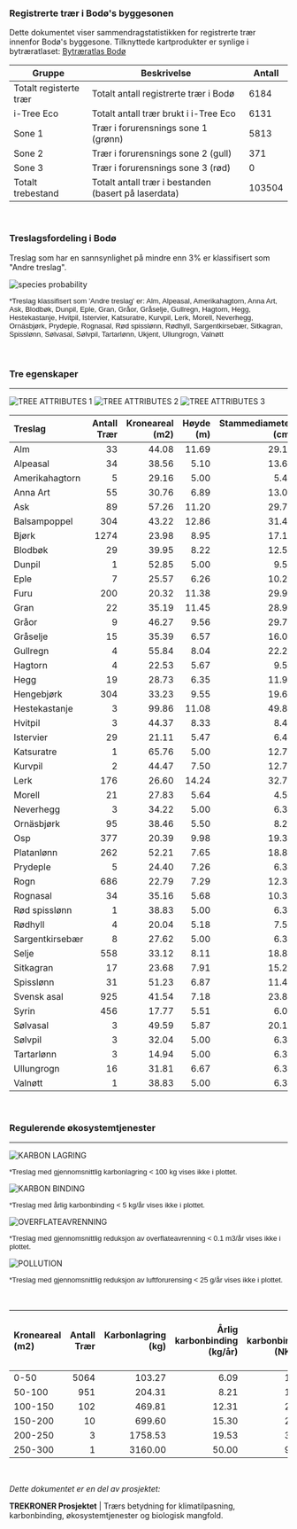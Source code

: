 ### Registrerte trær i Bodø's byggesonen

Dette dokumentet viser sammendragstatistikken for registrerte trær innenfor Bodø's byggesone. Tilknyttede kartprodukter er synlige i bytræratlaset: [Bytræratlas Bodø](https://experience.arcgis.com/experience/5191adc2c4b34658aea227c9853c6ebb/)

| Gruppe                 | Beskrivelse                                            | Antall             |
|------------------|------------------------------------|------------------|
| Totalt registerte trær | Totalt antall registrerte trær i Bodø | 6184       |
| i-Tree Eco             | Totalt antall trær brukt i i-Tree Eco                  | 6131 |
| Sone 1                 | Trær i forurensnings sone 1 (grønn)                    | 5813    |
| Sone 2                 | Trær i forurensnings sone 2 (gull)                     | 371    |
| Sone 3                 | Trær i forurensnings sone 3 (rød)                      | 0    |
| Totalt trebestand      | Totalt antall trær i bestanden (basert på laserdata)   | 103504     |

<br>

### Treslagsfordeling i Bodø

Treslag som har en sannsynlighet på mindre enn 3% er klassifisert som "Andre treslag".

![species probability](bodo_img/SPECIES_PROBABILITY-1.png)

<font size="2.0" face="Arial">\*Treslag klassifisert som 'Andre treslag' er: Alm, Alpeasal, Amerikahagtorn, Anna Art, Ask, Blodbøk, Dunpil, Eple, Gran, Gråor, Gråselje, Gullregn, Hagtorn, Hegg, Hestekastanje, Hvitpil, Istervier, Katsuratre, Kurvpil, Lerk, Morell, Neverhegg, Ornäsbjørk, Prydeple, Rognasal, Rød spisslønn, Rødhyll, Sargentkirsebær, Sitkagran, Spisslønn, Sølvasal, Sølvpil, Tartarlønn, Ukjent, Ullungrogn, Valnøtt </font>

<br>

### Tre egenskaper

------------------------------------------------------------------------

![TREE ATTRIBUTES 1](kristiansand_img/TREE_ATTRIBUTES-1.png)
![TREE ATTRIBUTES 2](kristiansand_img/TREE_ATTRIBUTES-2.png)
![TREE ATTRIBUTES 3](kristiansand_img/TREE_ATTRIBUTES-3.png)
<br>

|Treslag         | Antall Trær| Kroneareal (m2)| Høyde (m)| Stammediameter (cm)|
|:---------------|-----------:|---------------:|---------:|-------------------:|
|Alm             |          33|           44.08|     11.69|               29.13|
|Alpeasal        |          34|           38.56|      5.10|               13.67|
|Amerikahagtorn  |           5|           29.16|      5.00|                5.41|
|Anna Art        |          55|           30.76|      6.89|               13.02|
|Ask             |          89|           57.26|     11.20|               29.78|
|Balsampoppel    |         304|           43.22|     12.86|               31.48|
|Bjørk           |        1274|           23.98|      8.95|               17.18|
|Blodbøk         |          29|           39.95|      8.22|               12.51|
|Dunpil          |           1|           52.85|      5.00|                9.55|
|Eple            |           7|           25.57|      6.26|               10.23|
|Furu            |         200|           20.32|     11.38|               29.95|
|Gran            |          22|           35.19|     11.45|               28.94|
|Gråor           |           9|           46.27|      9.56|               29.71|
|Gråselje        |          15|           35.39|      6.57|               16.02|
|Gullregn        |           4|           55.84|      8.04|               22.24|
|Hagtorn         |           4|           22.53|      5.67|                9.55|
|Hegg            |          19|           28.73|      6.35|               11.90|
|Hengebjørk      |         304|           33.23|      9.55|               19.67|
|Hestekastanje   |           3|           99.86|     11.08|               49.87|
|Hvitpil         |           3|           44.37|      8.33|                8.49|
|Istervier       |          29|           21.11|      5.47|                6.42|
|Katsuratre      |           1|           65.76|      5.00|               12.73|
|Kurvpil         |           2|           44.47|      7.50|               12.73|
|Lerk            |         176|           26.60|     14.24|               32.79|
|Morell          |          21|           27.83|      5.64|                4.55|
|Neverhegg       |           3|           34.22|      5.00|                6.37|
|Ornäsbjørk      |          95|           38.46|      5.50|                8.20|
|Osp             |         377|           20.39|      9.98|               19.37|
|Platanlønn      |         262|           52.21|      7.65|               18.88|
|Prydeple        |           5|           24.40|      7.26|                6.37|
|Rogn            |         686|           22.79|      7.29|               12.35|
|Rognasal        |          34|           35.16|      5.68|               10.35|
|Rød spisslønn   |           1|           38.83|      5.00|                6.37|
|Rødhyll         |           4|           20.04|      5.18|                7.56|
|Sargentkirsebær |           8|           27.62|      5.00|                6.37|
|Selje           |         558|           33.12|      8.11|               18.81|
|Sitkagran       |          17|           23.68|      7.91|               15.26|
|Spisslønn       |          31|           51.23|      6.87|               11.40|
|Svensk asal     |         925|           41.54|      7.18|               23.86|
|Syrin           |         456|           17.77|      5.51|                6.09|
|Sølvasal        |           3|           49.59|      5.87|               20.16|
|Sølvpil         |           3|           32.04|      5.00|                6.37|
|Tartarlønn      |           3|           14.94|      5.00|                6.37|
|Ullungrogn      |          16|           31.81|      6.67|                6.37|
|Valnøtt         |           1|           38.83|      5.00|                6.37|

<br>


### Regulerende økosystemtjenester

------------------------------------------------------------------------




![KARBON LAGRING](kristiansand_img/KARBON_LAGRING-1.png)

<font size="2.0" face="Arial">\*Treslag med gjennomsnittlig karbonlagring \< 100 kg vises ikke i plottet. </font>

![KARBON BINDING](kristiansand_img/KARBON_BINDING-1.png)

<font size="2.0" face="Arial">\*Treslag med årlig karbonbinding \< 5 kg/år vises ikke i plottet. </font>

![OVERFLATEAVRENNING](kristiansand_img/OVERFLATEAVRENNING-1.png)

<font size="2.0" face="Arial">\*Treslag med gjennomsnittlig reduksjon av overflateavrenning \< 0.1 m3/år vises ikke i plottet. </font>

![POLLUTION](kristiansand_img/POLLUTION-1.png)

<font size="2.0" face="Arial">\*Treslag med gjennomsnittlig reduksjon av luftforurensing \< 25 g/år vises ikke i plottet. </font>


<br>

|Kroneareal (m2) | Antall Trær| Karbonlagring (kg)| Årlig karbonbinding (kg/år)| Årlig karbonbinding (NKr/år)| CO2-utslipp unngått (kg/år)| CO2-utslipp unngått (NKr/år)| Reduksjon av overflateavrenning (m3/år)| Reduksjon av overflateavrenning (NKr/år)| Reduksjon av luftforurensing (g/år)| Reduksjon av luftforurensing (NKr/år)| Energibesparelse (Nkr/år)| Totalverdi Økosystemtjenester (NKr/år)|
|:---------------|-----------:|------------------:|---------------------------:|----------------------------:|---------------------------:|----------------------------:|---------------------------------------:|----------------------------------------:|-----------------------------------:|-------------------------------------:|-------------------------:|--------------------------------------:|
|0-50            |        5064|             103.27|                        6.09|                        11.46|                        8.73|                        17.75|                                    0.05|                                     0.44|                               21.50|                                 14.62|                    177.10|                                  52.85|
|50-100          |         951|             204.31|                        8.21|                        15.47|                       11.89|                        22.61|                                    0.15|                                     1.17|                               49.05|                                 33.29|                    221.37|                                 101.64|
|100-150         |         102|             469.81|                       12.31|                        23.18|                       18.72|                        35.25|                                    0.20|                                     1.59|                               66.87|                                 45.39|                    338.81|                                 160.11|
|150-200         |          10|             699.60|                       15.30|                        28.79|                        8.73|                        16.39|                                    0.37|                                     2.92|                               88.58|                                 59.86|                    126.39|                                 134.40|
|200-250         |           3|            1758.53|                       19.53|                        36.84|                       61.45|                       115.62|                                    0.20|                                     1.60|                              111.30|                                 75.90|                   1042.30|                                 886.27|
|250-300         |           1|            3160.00|                       50.00|                        94.14|                         NaN|                          NaN|                                    0.20|                                     1.76|                              122.60|                                 83.58|                       NaN|                                 179.49|

<br>

*Dette dokumentet er en del av prosjektet:*

**TREKRONER Prosjektet** \| Trærs betydning for klimatilpasning, karbonbinding, økosystemtjenester og biologisk mangfold.
